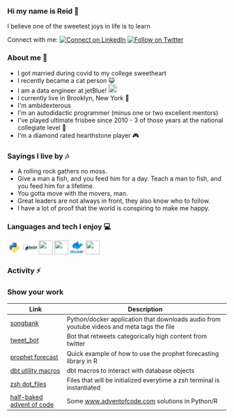 ### Hi my name is Reid 👋

I believe one of the sweetest joys in life is to learn

Connect with me:
[![Connect on LinkedIn](https://img.shields.io/badge/--linkedin?label=LinkedIn&logo=LinkedIn&style=social)](https://www.linkedin.com/in/reidwil) [![Follow on Twitter](https://img.shields.io/badge/--twitter?label=Twitter&logo=Twitter&style=social)](https://twitter.com/slimebwoy)

### About me :receipt:
- I got married during covid to my college sweetheart
- I recently became a cat person 😺
- I am a data engineer at jetBlue! <img height="20" width="20" src="https://play-lh.googleusercontent.com/J-Al5eRdUvFSw4eeiNR6IC0R4WYVur3KA-eRmwT_8RRKCMBP7p96QFY0eXuzEQKveQ" />
- I currently live in Brooklyn, New York :city_sunset:
- I'm ambidexterous
- I'm an autodidactic programmer (minus one or two excellent mentors)
- I've played ultimate frisbee since 2010 - 3 of those years at the national collegiate level :flying_disc:
- I'm a diamond rated hearthstone player 🎮

### Sayings I live by 🎶
- A rolling rock gathers no moss.
- Give a man a fish, and you feed him for a day. Teach a man to fish, and you feed him for a lifetime.
- You gotta move with the movers, man.
- Great leaders are not always in front, they also know who to follow.
- I have a lot of proof that the world is conspiring to make me happy.

### Languages and tech I enjoy 💻

<img height="32" width="32" src="https://raw.githubusercontent.com/github/explore/80688e429a7d4ef2fca1e82350fe8e3517d3494d/topics/python/python.png" /> <img height="32" width="32" src="https://raw.githubusercontent.com/github/explore/80688e429a7d4ef2fca1e82350fe8e3517d3494d/topics/bash/bash.png" /> <img height="32" width="32" src="https://www.clipartmax.com/png/middle/163-1635688_learn-golang-in-your-own-sandbox-golang-gopher.png" /> <img height="32" width="32" src="https://symbols.getvecta.com/stencil_96/10_snowflake-icon.c633920292.svg" /> <img height="32" width="32" src="https://raw.githubusercontent.com/github/explore/80688e429a7d4ef2fca1e82350fe8e3517d3494d/topics/docker/docker.png" /> <img height="32" width="32" src="https://www.getdbt.com/ui/img/logos/dbt-logo.svg" />


### Activity ⚡

<!--START_SECTION:activity-->



### Show your work
|Link   	|Description   	|
|---	|---	|
|[songbank](https://github.com/reidwil/songbank) |Python/docker application that downloads audio from youtube videos and meta tags the file |
|[tweet_bot](https://github.com/reidwil/tweet_bot) |Bot that retweets categorically high content from twitter |
|[prophet forecast](https://github.com/reidwil/personal/tree/master/prophet)   	|Quick example of how to use the prophet forecasting library in R   	|
|[dbt utility macros](https://github.com/reidwil/personal/tree/master/dbt/macros/reid-macros)   	|dbt macros to interact with database objects   	|
|[zsh dot_files](https://github.com/reidwil/personal/tree/master/dot_files)  	|Files that will be initialized everytime a zsh terminal is instantiated   	|
|[half-baked advent of code](https://github.com/reidwil/adventofcode)   	|Some www.adventofcode.com solutions in Python/R   	|
